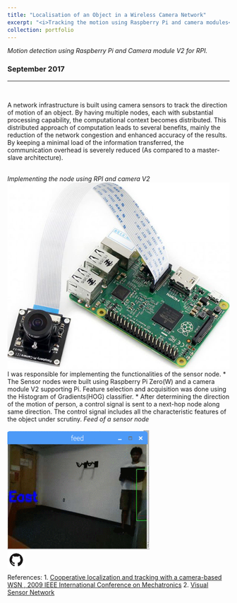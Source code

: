 ```yaml
---
title: "Localisation of an Object in a Wireless Camera Network"
excerpt: "<i>Tracking the motion using Raspberry Pi and camera modules</i><br/><img width ='450' src='/images/WCN.png'><br/><br/>`Computer Vision` `Python` `Linux`"
collection: portfolio
---
```


<i>Motion detection using Raspberry Pi and Camera module V2 for RPI.</i>
### September 2017
---
&nbsp;
&nbsp;
<p>A network infrastructure is built using camera sensors to track the direction of motion of an object. By having multiple nodes, each with substantial processing capability, the computational context becomes distributed. This distributed approach of computation leads to several benefits, mainly the reduction of the network congestion and enhanced accuracy of the results. By keeping a minimal load of the information transferred, the communication overhead is severely reduced (As compared to a master-slave architecture).</p> 
<br/>
<i>Implementing the node using RPI and camera V2</i>
<img src = '/images/RPI_camera_V2.jpg'>
<br/>
I was responsible for implementing the functionalities of the sensor node.
  * The Sensor nodes were built using Raspberry Pi Zero(W) and a camera module V2 supporting Pi. Feature selection and acquisition was done using the Histogram of Gradients(HOG) classifier. 
  * After determining the direction of the motion of person, a control signal is sent to a next-hop node along same direction. The control signal includes all the characteristic features of the object under scrutiny.  
<i>Feed of a sensor node</i>
<br/>
<br/>
<img src = '/images/WCN-demo.gif'>

<br/>  
<span><a href='https://github.com/Karthik4293/Tracking_the_motion_in_WSN' target='_blank'><img style='float: left;' width = '40' src='/images/git.png'></a></span>
<br/>
<br/>
<br/>
References:  
1. <span style="color:blue"><a href='https://ieeexplore.ieee.org/document/4957244/' target='_blank'>Cooperative localization and tracking with a camera-based WSN , 2009 IEEE International Conference on Mechatronics</a></span>  
2. <span style="color:blue"><a href='https://en.wikipedia.org/wiki/Visual_sensor_network' target='_blank'>Visual Sensor Network</a></span>
